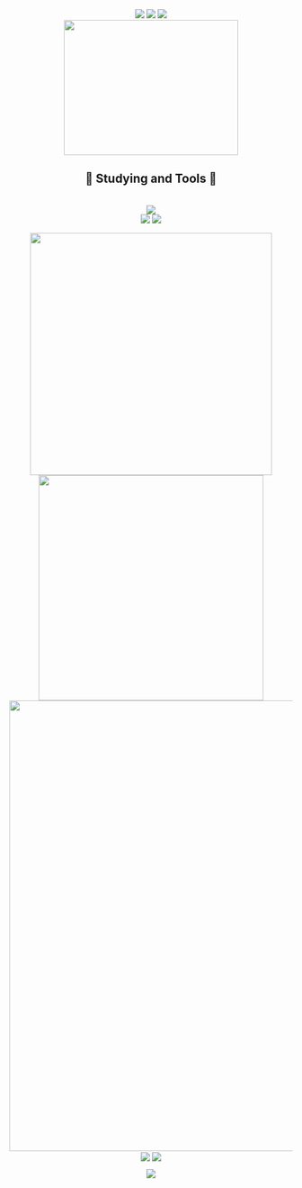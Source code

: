 <div align='center'>

  <!--Hi-->
  <img src="https://capsule-render.vercel.app/api?type=cylinder&height=150&color=gradient&text=Hi,%20I'm%20YangHE%20!&textBg=false&fontAlignY=55" />

  <!--动态分割线-->

  <img src="https://cdn.jsdelivr.net/gh/demonq0q/demonq0q/assets/hr.gif">

  <!--动态打字效果-->
  <img src="https://readme-typing-svg.demolab.com?font=Fira+Code&weight=500&pause=1000&center=true%C2%A0%E7%9C%9F&vCenter=true%C2%A0%E7%9C%9F&r%C2%A0%E7%9C%9F%C2%A0%E5%81%87&width=435&separator=%3C&lines=if(you+%3D%3D+'coming')+printf('Hello');%3CTo+be+continue...">

  <br>

  <!--猫猫虫打字gif图-->
  <img src="https://cdn.jsdelivr.net/gh/demonq0q/demonq0q/assets/tap-code.gif" width=310 height=240/>

  <br>

  <h2>
    💪 Studying and Tools 🔧
  </h2>

  <br>

  <img src='https://skillicons.dev/icons?i=c,cpp,js,ts,java,python,mysql,md'>

  <br>

  <img src='https://skillicons.dev/icons?i=vscode,visualstudio,idea,cloudflare,astro,powershell,linux,ubuntu'>

  <!--动态分割线-->
  <img src="https://cdn.jsdelivr.net/gh/demonq0q/demonq0q/assets/hr.gif">

  <p align="center">
  <!-- https://github.com/anuraghazra/github-readme-stats -->
  <img align="center" width="430" src="https://github-readme-stats.vercel.app/api？username=413hy&theme=github_dark&show_icons=true&show=reviews&hide_title=true&hide=contribs&hide_border=true" />
    <!-- https://github.com/DenverCoder1/github-readme-streak-stats -->
<img align="center" width="400" src="https://streak-stats.demolab.com?user=413hy&theme=github-dark-blue&date_format=%5BY.%5Dn.j&hide_border=true" />
  <!-- https://github.com/Ashutosh00710/github-readme-activity-graph -->
  <img width="800" src="https://github-readme-activity-graph.vercel.app/graph?username=413hy&theme=github-compact&hide_border=true&area=true&custom_title=Contribution%20Graph" />
  <br/>
  <!-- https://github.com/anuraghazra/github-readme-stats -->
  <img align="center" src="https://github-readme-stats.vercel.app/api/wakatime?username=YangHE&theme=transparent&hide_border=true&layout=compact&langs_count=22" />
  <!-- https://github.com/anuraghazra/github-readme-stats -->
  <img align="center" src="https://github-readme-stats.vercel.app/api/top-langs/?username=413hy&theme=transparent&hide_border=true&layout=donut-vertical&langs_count=6" />
  <br/>
  <!-- https://github.com/tandpfun/skill-icons -->
  </p>

  <p align="center">
  <img src="https://capsule-render.vercel.app/api?type=waving&height=200&color=gradient&text=BYE!&section=footer&fontAlignY=70&animation=fadeIn" />
  </p>

</div>
